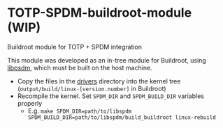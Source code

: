 # TOTP-SPDM-buildroot-module (WIP)
Buildroot module for TOTP + SPDM integration

This module was developed as an in-tree module for Buildroot, using [libpsdm](https://github.com/DMTF/libspdm/), which must be built on the host machine.

- Copy the files in the [drivers](drivers) directory into the kernel tree (`output/build/linux-[version.number]` in Buildroot)
- Recompile the kernel. Set `SPDM_DIR` and `SPDM_BUILD_DIR` variables properly
	- E.g. `make SPDM_DIR=path/to/libspdm SPDM_BUILD_DIR=path/to/libspdm/build_buildroot linux-rebuild`
